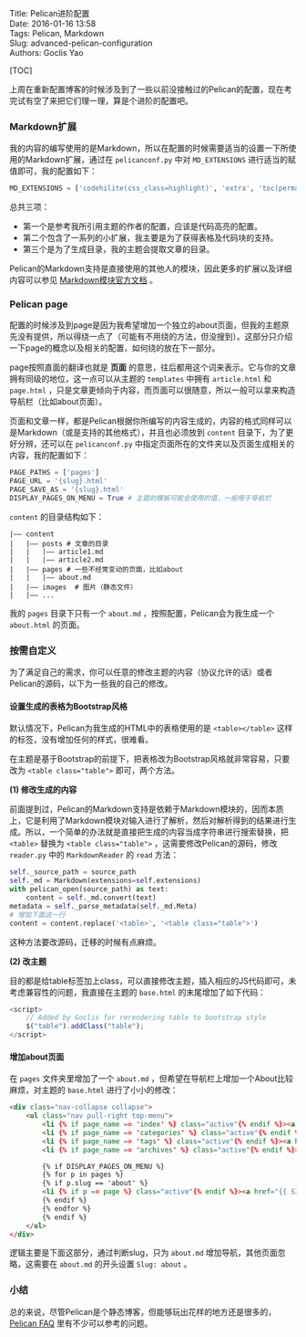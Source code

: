 Title: Pelican进阶配置  
Date: 2016-01-16 13:58  
Tags: Pelican, Markdown  
Slug: advanced-pelican-configuration  
Authors: Goclis Yao  


[TOC]

上周在重新配置博客的时候涉及到了一些以前没接触过的Pelican的配置，现在考完试有空了来把它们理一理，算是个进阶的配置吧。

### Markdown扩展
我的内容的编写使用的是Markdown，所以在配置的时候需要适当的设置一下所使用的Markdown扩展，通过在 `pelicanconf.py` 中对 `MD_EXTENSIONS` 进行适当的赋值即可，我的配置如下：

```python
MD_EXTENSIONS = ['codehilite(css_class=highlight)', 'extra', 'toc(permalink=true)']
```

总共三项：

- 第一个是参考我所引用主题的作者的配置，应该是代码高亮的配置。
- 第二个包含了一系列的小扩展，我主要是为了获得表格及代码块的支持。
- 第三个是为了生成目录，我的主题会提取文章的目录。

Pelican的Markdown支持是直接使用的其他人的模块，因此更多的扩展以及详细内容可以参见 [Markdown模块官方文档][1] 。

### Pelican page
配置的时候涉及到page是因为我希望增加一个独立的about页面，但我的主题原先没有提供，所以得绕一点了（可能有不用绕的方法，但没搜到）。这部分只介绍一下page的概念以及相关的配置，如何绕的放在下一部分。

page按照直面的翻译也就是 **页面** 的意思，往后都用这个词来表示。它与你的文章拥有同级的地位，这一点可以从主题的 `templates` 中拥有 `article.html` 和 `page.html` ，只是文章更倾向于内容，而页面可以很随意，所以一般可以拿来构造导航栏（比如about页面）。

页面和文章一样，都是Pelican根据你所编写的内容生成的，内容的格式同样可以是Markdown（或是支持的其他格式），并且也必须放到 `content` 目录下，为了更好分辨，还可以在 `pelicanconf.py` 中指定页面所在的文件夹以及页面生成相关的内容，我的配置如下：

```python
PAGE_PATHS = ['pages']
PAGE_URL = '{slug}.html'
PAGE_SAVE_AS = '{slug}.html'
DISPLAY_PAGES_ON_MENU = True # 主题的模板可能会使用的值，一般用于导航栏
```

`content` 的目录结构如下：

```other
|—— content
|   |—— posts # 文章的目录
|   |   |—— article1.md
|   |   |—— article2.md
|   |—— pages # 一些不经常变动的页面，比如about
|   |   |—— about.md
|   |—— images  # 图片（静态文件）
|   |—— ...
```

我的 `pages` 目录下只有一个 `about.md` ，按照配置，Pelican会为我生成一个 `about.html` 的页面。

### 按需自定义
为了满足自己的需求，你可以任意的修改主题的内容（协议允许的话）或者Pelican的源码，以下为一些我的自己的修改。

#### 设置生成的表格为Bootstrap风格
默认情况下，Pelican为我生成的HTML中的表格使用的是 `<table></table>` 这样的标签，没有增加任何的样式，很难看。

在主题是基于Bootstrap的前提下，把表格改为Bootstrap风格就非常容易，只要改为 `<table class="table">` 即可，两个方法。

__(1) 修改生成的内容__

前面提到过，Pelican的Markdown支持是依赖于Markdown模块的，因而本质上，它是利用了Markdown模块对输入进行了解析，然后对解析得到的结果进行生成。所以，一个简单的办法就是直接把生成的内容当成字符串进行搜索替换，把 `<table>` 替换为 `<table class="table">` ，这需要修改Pelican的源码，修改 `reader.py` 中的 `MarkdownReader` 的 `read` 方法：

```python
self._source_path = source_path
self._md = Markdown(extensions=self.extensions)
with pelican_open(source_path) as text:
    content = self._md.convert(text)
metadata = self._parse_metadata(self._md.Meta)
# 增加下面这一行
content = content.replace('<table>', '<table class="table">')
```

这种方法要改源码，迁移的时候有点麻烦。

__(2) 改主题__

目的都是给table标签加上class，可以直接修改主题，插入相应的JS代码即可，未考虑兼容性的问题，我直接在主题的 `base.html` 的末尾增加了如下代码：

```javascript
<script>
    // Added by Goclis for rerendering table to bootstrap style
    $("table").addClass("table");
</script>
```

#### 增加about页面
在 `pages` 文件夹里增加了一个 `about.md` ，但希望在导航栏上增加一个About比较麻烦，对主题的 `base.html` 进行了小小的修改：

```html
<div class="nav-collapse collapse">
    <ul class="nav pull-right top-menu">
        <li {% if page_name == 'index' %} class="active"{% endif %}><a href="/">Home</a></li>
        <li {% if page_name == 'categories' %} class="active"{% endif %}><a href="{{ SITEURL }}/categories.html">Categories</a></li>
        <li {% if page_name == 'tags' %} class="active"{% endif %}><a href="{{ SITEURL }}/tags.html">Tags</a></li>
        <li {% if page_name == 'archives' %} class="active"{% endif %}><a href="{{ SITEURL }}/archives.html">Archives</a></li>

        {% if DISPLAY_PAGES_ON_MENU %}
        {% for p in pages %}
        {% if p.slug == 'about' %}
        <li {% if p == page %} class="active"{% endif %}><a href="{{ SITEURL }}/{{ p.url }}">About</a></li>
        {% endif %}
        {% endfor %}
        {% endif %}
    </ul>
</div>
```

逻辑主要是下面这部分，通过判断slug，只为 `about.md` 增加导航，其他页面忽略，这需要在 `about.md` 的开头设置 `Slug: about` 。

### 小结
总的来说，尽管Pelican是个静态博客，但能够玩出花样的地方还是很多的， [Pelican FAQ][2] 里有不少可以参考的问题。

[1]: http://pythonhosted.org/Markdown/extensions/
[2]: http://docs.getpelican.com/en/latest/faq.html#how-do-i-assign-custom-templates-on-a-per-page-basis
